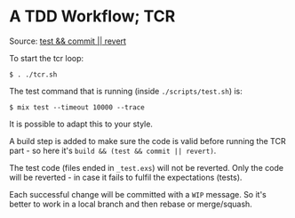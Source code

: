 # A TDD Workflow; TCR

Source: [test && commit || revert](https://medium.com/@kentbeck_7670/test-commit-revert-870bbd756864)

To start the tcr loop:

```
$ . ./tcr.sh
```

The test command that is running (inside `./scripts/test.sh`) is:

```
$ mix test --timeout 10000 --trace
```

It is possible to adapt this to your style.

A build step is added to make sure the code is valid before running the TCR part - so here it's `build && (test && commit || revert)`.

The test code (files ended in `_test.exs`) will not be reverted. Only the code will be reverted - in case it fails to fulfil the expectations (tests).

Each successful change will be committed with a `WIP` message. So it's better to work in a local branch and then rebase or merge/squash.